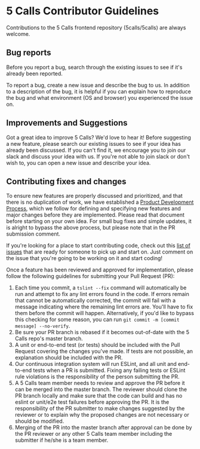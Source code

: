 # 5 Calls Contributor Guidelines

Contributions to the 5 Calls frontend repository (5calls/5calls) are always welcome.

## Bug reports
Before you report a bug, search through the existing issues to see if it's
already been reported.

To report a bug, create a new issue and describe the bug to us. In addition to a
description of the bug, it is helpful if you can explain how to reproduce the
bug and what environment (OS and browser) you experienced the issue on.

## Improvements and Suggestions
Got a great idea to improve 5 Calls? We'd love to hear it! Before suggesting a
new feature, please search our existing issues to see if your idea has already
been discussed. If you can't find it, we encourage you to join our slack and
discuss your idea with us. If you're not able to join slack or don't wish to,
you can open a new issue and describe your idea.

## Contributing fixes and changes
To ensure new features are properly discussed and prioritized, and that there is
no duplication of work, we have established a
[Product Development Process](https://github.com/5calls/5calls/wiki/Product-Development-Process),
which we follow for defining and specifying new features and major changes
before they are implemented. Please read that document before starting on your
own idea. For small bug fixes and simple updates, it is alright to bypass the
above process, but please note that in the PR submission comment.

If you're looking for a place to start contributing code, check out
this [list of issues](https://github.com/5calls/5calls/issues?q=is%3Aissue+is%3Aopen+label%3A"starter+issue")
that are ready for someone to pick up and start on. Just comment on the issue
that you're going to be working on it and start coding!

Once a feature has been reviewed and approved for implementation, please follow
the following guidelines for submitting your Pull Request (PR):

1. Each time you commit, a `tslint --fix` command will automatically be run and
   attempt to fix any lint errors found in the code. If errors remain that cannot
   be automatically corrected, the commit will fail with a message indicating
   where the remaining lint errors are. You'll have to fix them before the commit will happen.
   Alternatively, if you'd like to bypass this checking for some reason, you can run
   `git commit -m [commit message] --no-verify`.
2. Be sure your PR branch is rebased if it becomes out-of-date with the 5 Calls
   repo's master branch.
3. A unit or end-to-end test (or tests) should be included with the Pull Request
   covering the changes you've made. If tests are not possible, an explanation
   should be included with the PR.
4. Our continuous integration system will run ESLint, and all unit and
   end-to-end tests when a PR is submitted. Fixing any failing tests or ESLint
   rule violations is the responsibility of the person submitting the PR.
5. A 5 Calls team member needs to review and approve the PR before it can be
   merged into the master branch. The reviewer should clone the PR branch
   locally and make sure that the code can build and has no eslint or unit/e2e
   test failures before approving the PR. It is the responsibility of the PR
   submitter to make changes suggested by the reviewer or to explain why the
   proposed changes are not necessary or should be modified.
6. Merging of the PR into the master branch after approval can be done by the PR
   reviewer or any other 5 Calls team member including the submitter if he/she
   is a team member.
